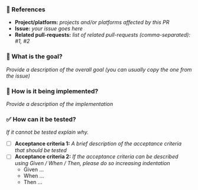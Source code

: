 ### :pushpin: References
* **Project/platform:** _projects and/or platforms affected by this PR_
* **Issue:** _your issue goes here_
* **Related pull-requests:** _list of related pull-requests (comma-separated): #1, #2_

### :tophat: What is the goal?

_Provide a description of the overall goal (you can usually copy the one from the issue)_

### :page_facing_up: How is it being implemented?

_Provide a description of the implementation_

### :white_check_mark: How can it be tested?

_If it cannot be tested explain why._

- [ ] **Acceptance criteria 1:** _A brief description of the acceptance criteria that should be tested_
- [ ] **Acceptance criteria 2:** _If the acceptance criteria can be described using Given / When / Then, please do so increasing indentation_
  - Given ...
  - When ...
  - Then ...
